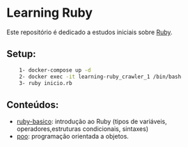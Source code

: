 # Learning Ruby

Este repositório é dedicado a estudos iniciais sobre [Ruby](https://www.ruby-lang.org/pt/documentation/quickstart/).

## Setup:

```bash
    1- docker-compose up -d 
    2- docker exec -it learning-ruby_crawler_1 /bin/bash
    3- ruby inicio.rb
```

## Conteúdos:

* [ruby-basico](https://github.com/vvalcristina/Learning-Ruby/tree/main/ruby-basico): introdução ao Ruby (tipos de variáveis, operadores,estruturas condicionais, sintaxes)
* [poo](https://github.com/vvalcristina/Learning-Ruby/tree/main/poo): programação orientada a objetos.
